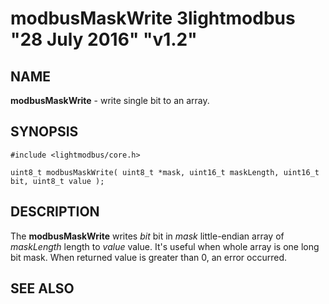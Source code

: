 # modbusMaskWrite 3lightmodbus "28 July 2016" "v1.2"

## NAME
**modbusMaskWrite** - write single bit to an array.

## SYNOPSIS
`#include <lightmodbus/core.h>`

`uint8_t modbusMaskWrite( uint8_t *mask, uint16_t maskLength, uint16_t bit, uint8_t value );`

## DESCRIPTION
The **modbusMaskWrite** writes *bit* bit in *mask* little-endian array of *maskLength* length to *value* value. It's useful when whole array is
 one long bit mask. When returned value is greater than 0, an error occurred.

## SEE ALSO

